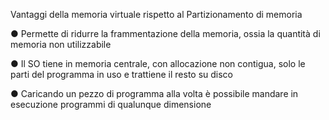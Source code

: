 Vantaggi della memoria virtuale rispetto al Partizionamento di memoria

● Permette di ridurre la frammentazione della memoria, ossia la
quantità di memoria non utilizzabile

● Il SO tiene in memoria centrale, con allocazione non contigua,
solo le parti del programma in uso e trattiene il resto su disco

● Caricando un pezzo di programma alla volta è possibile
mandare in esecuzione programmi di qualunque dimensione